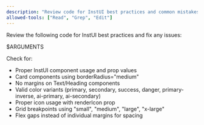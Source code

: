 ```yaml
---
description: "Review code for InstUI best practices and common mistakes"
allowed-tools: ["Read", "Grep", "Edit"]
---
```


Review the following code for InstUI best practices and fix any issues:

$ARGUMENTS

Check for:
- Proper InstUI component usage and prop values
- Card components using borderRadius="medium"
- No margins on Text/Heading components
- Valid color variants (primary, secondary, success, danger, primary-inverse, ai-primary, ai-secondary)
- Proper icon usage with renderIcon prop
- Grid breakpoints using "small", "medium", "large", "x-large"
- Flex gaps instead of individual margins for spacing